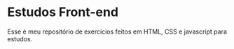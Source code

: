 # Estudos Front-end

Esse é meu repositório de exercícios feitos em HTML, CSS e javascript para estudos.
